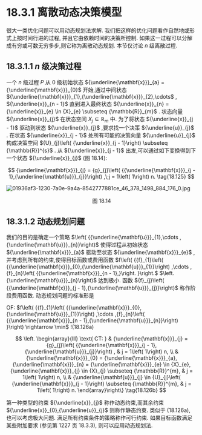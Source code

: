 # 18.3.1 离散动态决策模型

很大一类优化问题可以用动态规划法求解. 我们把这样的优化问题看作自然地或形式上按时间行进的过程, 并且它由依赖时间的决策所控制. 如果这一过程可以分解成有穷或可数无穷多步,则它称为离散动态规划. 本节仅讨论 $n$ 级离散过程.

## 18.3.1.1 $n$ 级决策过程

一个 $n$ 级过程 $P$ 从 0 级初始状态 ${\underline{\mathbf{x}}}_{a} = {\underline{\mathbf{x}}}_{0}$ 开始,通过中间状态 ${\underline{\mathbf{x}}}_{1},{\underline{\mathbf{x}}}_{2},\cdots$ , ${\underline{x}}_{n - 1}$ 直到进入最终状态 ${\underline{x}}_{n} = {\underline{x}}_{e} \in  {X}_{e} \subseteq  {\mathbb{R}}_{m}$ . 状态向量 ${\underline{x}}_{j}$ 在状态空间 ${X}_{j} \subseteq  {\mathbb{R}}_{m}$ 中. 为了将状态 ${\underline{x}}_{j - 1}$ 驱动到状态 ${\underline{x}}_{j}$ ,要求找一个决策 ${\underline{u}}_{j}$ . 在状态 ${\underline{x}}_{j - 1}$ 处所有可能的决策向量 ${\underline{u}}_{j}$ 构成决策空间 ${U}_{j}\left( {\underline{x}}_{j - 1}\right)  \subseteq  {\mathbb{R}}^{s}$ . 从 ${\underline{x}}_{j - 1}$ 出发,可以通过如下变换得到下一个状态 ${\underline{x}}_{j}$ (图 18.14):

$$
{\underline{\mathbf{x}}}_{j} = {g}_{j}\left( {{\underline{\mathbf{x}}}_{j - 1},{\underline{\mathbf{u}}}_{j}}\right) ,\;j = 1\left( 1\right) n. \tag{18.125}
$$

![01936af3-1230-7a0e-9a4a-8542777881ce_46_378_1498_884_176_0.jpg](/images/01936af3-1230-7a0e-9a4a-8542777881ce_46_378_1498_884_176_0.jpg)

<center>图 18.14</center>

## 18.3.1.2 动态规划问题

我们的目的是确定一个策略 $\left( {{\underline{\mathbf{u}}}_{1},\cdots ,{\underline{\mathbf{u}}}_{n}}\right)$ 使得过程从初始状态 ${\underline{\mathbf{x}}}_{a}$ 驱动至状态 ${\underline{\mathbf{x}}}_{e}$ ,并考虑到所有的约束,使得目标函数或费用函数 $f\left( {{f}_{1}\left( {{\underline{\mathbf{x}}}_{0},{\underline{\mathbf{u}}}_{1}}\right) ,\cdots ,{f}_{n}\left( {{\underline{\mathbf{x}}}_{n - 1},}\right. }\right.$ $\left. {\underline{\mathbf{u}}}_{n}\right)$ 达到极小. 函数 ${f}_{j}\left( {{\underline{\mathbf{x}}}_{j - 1},{\underline{\mathbf{u}}}_{j}}\right)$ 称作阶段费用函数. 动态规划问题的标准形是

OF: $f\left( {{f}_{1}\left( {{\underline{\mathbf{x}}}_{0},{\underline{\mathbf{u}}}_{1}}\right) ,\cdots ,{f}_{n}\left( {{\underline{\mathbf{x}}}_{n - 1},{\underline{\mathbf{u}}}_{n}}\right) }\right)  \rightarrow  \min$ !(18.126a)

$$
\left. \begin{array}{lll} \text{ CT: } & {\underline{\mathbf{x}}}_{j} = {g}_{j}\left( {{\underline{\mathbf{x}}}_{j - 1},{\underline{\mathbf{u}}}_{j}}\right) , & j = 1\left( 1\right) n, \\   & {\underline{\mathbf{x}}}_{0} = {\underline{\mathbf{x}}}_{a},{\underline{\mathbf{x}}}_{n} = {\underline{\mathbf{x}}}_{e} \in  {X}_{e},{\underline{\mathbf{x}}}_{j} \in  {X}_{j} \subseteq  {\mathbb{R}}^{m}, & j = 1\left( 1\right) n, \\   & {\underline{\mathbf{u}}}_{j} \in  {U}_{j}\left( {\underline{\mathbf{x}}}_{j - 1}\right)  \subseteq  {\mathbb{R}}^{m}, & j = 1\left( 1\right) n. \end{array}\right\}   \tag{18.126b}
$$

第一种类型的约束 ${\underline{x}}_{j}$ 称作动态约束,而其余约束 ${\underline{x}}_{0},{\underline{u}}_{j}$ 则称作静态约束. 类似于 (18.126a), 也可以考虑极大问题. 满足所有约束条件的策略称作可行约束. 如果目标函数满足某些附加要求 (参见第 1227 页 18.3.3), 则可以应用动态规划法.
